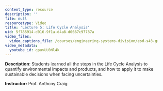 ```yaml
---
content_type: resource
description: ''
file: null
resourcetype: Video
title: 'Lecture 5: Life Cycle Analysis'
uid: 5f785914-d016-9f1a-d4a8-d0667c97787a
video_files:
  video_captions_file: /courses/engineering-systems-division/esd-s43-green-supply-chain-management-spring-2014/lecture-notes-and-videos/lecture-5-life-cycle-analysis/gpuvUU0Nl4k.vtt
video_metadata:
  youtube_id: gpuvUU0Nl4k
---
```


**Description:** Students learned all the steps in the Life Cycle Analysis to quantify environmental impacts and products, and how to apply it to make sustainable decisions when facing uncertainties.

**Instructor:** Prof. Anthony Craig